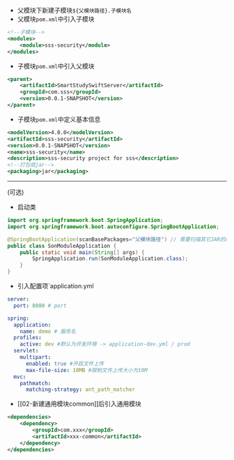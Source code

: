 - 父模块下新建子模块`${父模块路径}.子模块名`
- 父模块`pom.xml`中引入子模块
```xml
<!--子模块-->  
<modules>  
    <module>sss-security</module>  
</modules>
```
- 子模块`pom.xml`中引入父模块
```xml
<parent>  
    <artifactId>SmartStudySwiftServer</artifactId>  
    <groupId>com.sss</groupId>  
    <version>0.0.1-SNAPSHOT</version>  
</parent>
```
- 子模块`pom.xml`中定义基本信息
```xml
<modelVersion>4.0.0</modelVersion>  
<artifactId>sss-security</artifactId>  
<version>0.0.1-SNAPSHOT</version>  
<name>sss-security</name>  
<description>sss-security project for sss</description>  
<!--打包成jar-->  
<packaging>jar</packaging>
```

---
(可选)
- 启动类
```java
import org.springframework.boot.SpringApplication;  
import org.springframework.boot.autoconfigure.SpringBootApplication;

@SpringBootApplication(scanBasePackages="父模块路径") // 需要扫描其它JAR的配置类，配置项
public class SonModuleApplication {  
    public static void main(String[] args) {  
        SpringApplication.run(SonModuleApplication.class);  
    }  
}
```
- 引入配置项`application.yml
```yml
server:
  port: 8080 # port

spring:
  application:
    name: demo # 服务名
  profiles:  
    active: dev #默认为开发环境 -> application-dev.yml / prod
  servlet:  
    multipart:  
      enabled: true #开启文件上传  
      max-file-size: 10MB #限制文件上传大小为10M
  mvc:
    pathmatch:
      matching-strategy: ant_path_matcher
```
- [[02-新建通用模块common]]后引入通用模块
```xml
<dependencies>  
    <dependency>  
        <groupId>com.xxx</groupId>  
        <artifactId>xxx-common</artifactId>  
    </dependency>  
</dependencies>
```
